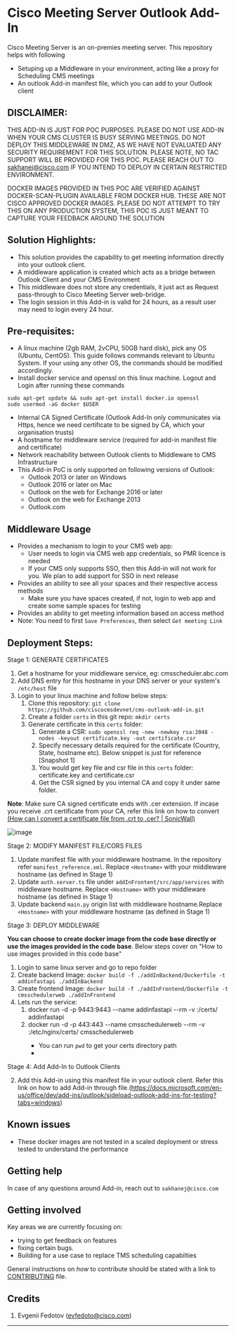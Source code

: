 # Cisco Meeting Server Outlook Add-In

Cisco Meeting Server is an on-premies meeting server. This repository helps with following

- Setuping up a Middleware in your environment, acting like a proxy for Scheduling CMS meetings
- An outlook Add-in manifest file, which you can add to your Outlook client

## DISCLAIMER: 

THIS ADD-IN IS JUST FOR POC PURPOSES. PLEASE DO NOT USE ADD-IN WHEN YOUR CMS CLUSTER IS BUSY SERVING MEETINGS. DO NOT DEPLOY THIS MIDDLEWARE IN DMZ, AS WE HAVE NOT EVALUATED ANY SECURITY REQUIREMENT FOR THIS SOLUTION. 
PLEASE NOTE, NO TAC SUPPORT WILL BE PROVIDED FOR THIS POC. PLEASE REACH OUT TO sakhanej@cisco.com IF YOU INTEND TO DEPLOY IN CERTAIN RESTRICTED ENVIRONMENT.

DOCKER IMAGES PROVIDED IN THIS POC ARE  VERIFIED AGAINST  DOCKER-SCAN-PLUGIN AVAILABLE FROM DOCKER HUB. THESE ARE NOT CISCO APPROVED DOCKER IMAGES.
PLEASE DO NOT ATTEMPT TO TRY THIS ON ANY PRODUCTION SYSTEM, THIS POC IS JUST MEANT TO CAPTURE YOUR FEEDBACK AROUND THE SOLUTION

## Solution Highlights:

- This solution provides the capability to get meeting information directly into your outlook client.
- A middleware application is created which acts as a bridge between Outlook Client and your CMS Environment
- This middleware does not store any credentials, it just act as Request pass-through to Cisco Meeting Server web-bridge.
- The login session in this Add-in is valid for 24 hours, as a result user may need to login every 24 hour.


## Pre-requisites:
- A linux machine (2gb RAM, 2vCPU, 50GB hard disk), pick any OS (Ubuntu, CentOS). This guide follows commands relevant to Ubuntu System. If your using any other OS, the commands should be modified accordingly.
- Install docker service and openssl on this linux machine. Logout and Login after running these commands
```
sudo apt-get update && sudo apt-get install docker.io openssl
sudo usermod -aG docker $USER
```
- Internal CA Signed Certificate (Outlook Add-In only communicates via Https, hence we need certificate to be signed by CA, which your organisation trusts)
- A hostname for middleware service (required for add-in manifest file and certificate)
- Network reachability between Outlook clients to Middleware to CMS Infrastructure
- This Add-in PoC is only supported on following versions of Outlook:
  - Outlook 2013 or later on Windows
  - Outlook 2016 or later on Mac
  - Outlook on the web for Exchange 2016 or later
  - Outlook on the web for Exchange 2013
  - Outlook.com



## Middleware Usage

- Provides a mechanism to login to your CMS web app:
	- User needs to login via CMS web app credentials, so PMR licence is needed
	- If your CMS only supports SSO, then this Add-in will not work for you. We plan to add support for SSO in next release
- Provides an ability to see all your spaces and their respective access methods
	- Make sure you have spaces created, if not, login to web app and create some sample spaces for testing
- Provides an ability to get meeting information based on access method
- Note: You need to first `Save Preferences`, then select `Get meeting Link`



## Deployment Steps:

Stage 1: GENERATE CERTIFICATES

1. Get a hostname for your middleware service, eg: cmsscheduler.abc.com
2. Add DNS entry for this hostname in your DNS server or your system's  `/etc/host` file
3. Login to your linux machine and follow below steps:
   1. Clone this repository: `git clone https://github.com/ciscocmsdevnet/cms-outlook-add-in.git`
   2. Create a folder `certs` in this git repo: `mkdir certs`
   3. Generate certificate in this `certs` folder:
      1. Generate a CSR: `sudo openssl req -new -newkey rsa:2048 -nodes -keyout certificate.key -out certificate.csr`
      2. Specify necessary details required for the certificate (Country, State, hostname etc). Below snippet is just for reference [Snapshot 1]
      3. You would get key file and csr file in this `certs` folder: certificate.key and certificate.csr
      4. Get the CSR signed by you internal CA and copy it under same folder. 

**Note**: Make sure CA signed certificate ends with .cer extension. If incase you receive .crt certificate from your CA, refer this link on how to convert [(How can I convert a certificate file from .crt to .cer? | SonicWall)](https://www.sonicwall.com/support/knowledge-base/how-can-i-convert-a-certificate-file-from-crt-to-cer/170504597576961/)

![image](https://user-images.githubusercontent.com/40081345/164265718-abe7afa5-390a-4e57-93ec-62e7a538d7da.png)
	
Stage 2: MODIFY MANIFEST FILE/CORS FILES
	
1. Update manifest file with your middleware hostname. In the repository refer `manifest_reference.xml`. Replace `<Hostname>` with your middleware hostname (as defined in Stage 1)
2. Update `auth.server.ts` file under `addInFrontent/src/app/services` with middleware hostname. Replace `<Hostname>` with your middleware hostname (as defined in Stage 1)
3. Update backend `main.py` origin list with middleware hostname.Replace `<Hostname>` with your middleware hostname (as defined in Stage 1)

Stage 3: DEPLOY MIDDLEWARE

**You can choose to create docker image from the code base directly or use the images provided in the code base**. Below steps cover on "How to use images provided in this code base"
1. Login to same linux server and go to repo folder
2. Create backend Image: `docker build -f ./addInBackend/Dockerfile -t addinfastapi ./addInBackend`
3. Create frontend Image: `docker build -f ./addInFrontend/Dockerfile -t cmsschedulerweb ./addInFrontend`
4. Lets run the service:
   1. docker run -d -p 9443:9443 --name addinfastapi --rm -v <certs directory path>:/certs/ addinfastapi
   2. docker run -d -p 443:443 --name cmsschedulerweb --rm -v <certs directory path>:/etc/nginx/certs/ cmsschedulerweb
		* You can run  `pwd` to get your certs directory path
		* 
Stage 4: Add Add-In to Outlook Clients
	
2. Add this Add-in using this manifest file in your outlook client. Refer this link on how to add Add-in through file.(https://docs.microsoft.com/en-us/office/dev/add-ins/outlook/sideload-outlook-add-ins-for-testing?tabs=windows)


## Known issues

- These docker images are not tested in a scaled deployment or stress tested to understand the performance
  
## Getting help

In case of any questions around Add-in, reach out to `sakhanej@cisco.com`

## Getting involved

Key areas we are currently focusing on:
  - trying to get feedback on features
  - fixing certain bugs.
  - Building for a use case to replace TMS scheduling capabilties

General instructions on _how_ to contribute should be stated with a link to [CONTRIBUTING](./CONTRIBUTING.md) file.

## Credits

1. Evgenii Fedotov (evfedoto@cisco.com)
----
